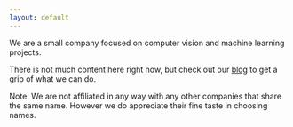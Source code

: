 ```yaml
---
layout: default
---
```


We are a small company focused on computer vision and machine learning projects.

There is not much content here right now, but check out our [blog](https://www.iddo.ro) to get a grip of what we can do.

Note: We are not affiliated in any way with any other companies that share the same name. However we do appreciate their fine taste in choosing names.

